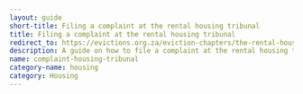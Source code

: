 ```yaml
---
layout: guide
short-title: Filing a complaint at the rental housing tribunal
title: Filing a complaint at the rental housing tribunal
redirect_to: https://evictions.org.za/eviction-chapters/the-rental-housing-tribunal
description: A guide on how to file a complaint at the rental housing tribunal if you are having a dispute with your landlord or tenant
name: complaint-housing-tribunal
category-name: housing
category: Housing
---
```


